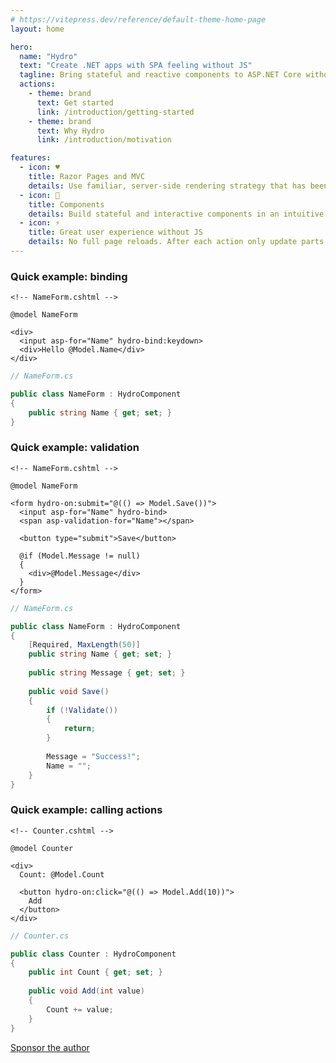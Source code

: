 ```yaml
---
# https://vitepress.dev/reference/default-theme-home-page
layout: home

hero:
  name: "Hydro"
  text: "Create .NET apps with SPA feeling without JS"
  tagline: Bring stateful and reactive components to ASP.NET Core without writing JavaScript
  actions:
    - theme: brand
      text: Get started
      link: /introduction/getting-started
    - theme: brand
      text: Why Hydro
      link: /introduction/motivation

features:
  - icon: ♥️
    title: Razor Pages and MVC
    details: Use familiar, server-side rendering strategy that has been a foundation of .NET web development for many years.
  - icon: 🧩️
    title: Components
    details: Build stateful and interactive components in an intuitive way, and use them in your Razor Pages or MVC views.
  - icon: ⚡️
    title: Great user experience without JS
    details: No full page reloads. After each action only update parts of the page that changed. No writing JavaScript required, but possible if needed.
---
```


<style scoped>
@import './home-layout-wrapper.css';
</style>

<div class="vp-doc home-wrapper">

### Quick example: binding

```razor
<!-- NameForm.cshtml -->

@model NameForm

<div>
  <input asp-for="Name" hydro-bind:keydown>
  <div>Hello @Model.Name</div>
</div>
```

```c#
// NameForm.cs

public class NameForm : HydroComponent
{
    public string Name { get; set; }
}
```

### Quick example: validation

```razor
<!-- NameForm.cshtml -->

@model NameForm

<form hydro-on:submit="@(() => Model.Save())">
  <input asp-for="Name" hydro-bind>
  <span asp-validation-for="Name"></span>
  
  <button type="submit">Save</button>
  
  @if (Model.Message != null)
  {
    <div>@Model.Message</div>
  }
</form>
```

```c#
// NameForm.cs

public class NameForm : HydroComponent
{
    [Required, MaxLength(50)]
    public string Name { get; set; }
    
    public string Message { get; set; }
    
    public void Save()
    {
        if (!Validate())
        {
            return;
        }
        
        Message = "Success!";
        Name = "";
    }
}
```

### Quick example: calling actions

```razor
<!-- Counter.cshtml -->

@model Counter

<div>
  Count: @Model.Count
  
  <button hydro-on:click="@(() => Model.Add(10))">
    Add
  </button>
</div>
```

```c#
// Counter.cs

public class Counter : HydroComponent
{
    public int Count { get; set; }
    
    public void Add(int value)
    {
        Count += value;
    }
}
```

<div class="sponsoring">
    <a class="sponsor" href="https://github.com/sponsors/kjeske" target="_blank" rel="noreferrer">Sponsor the author</a>
</div>

</div>